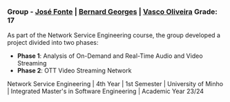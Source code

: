 ### Group - [José Fonte](https://github.com/josefonte) | [Bernard Georges](https://github.com/BernardGeorges) | [Vasco Oliveira](https://github.com/Vasco2002) Grade: 17

As part of the Network Service Engineering course, the group developed a project divided into two phases:

- **Phase 1**: Analysis of On-Demand and Real-Time Audio and Video Streaming
- **Phase 2**: OTT Video Streaming Network

Network Service Engineering | 4th Year | 1st Semester | University of Minho | Integrated Master's in Software Engineering | Academic Year 23/24
